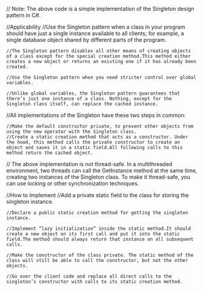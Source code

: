// Note: The above code is a simple implementation of the Singleton design pattern in C#.  

//Applicability
    //Use the Singleton pattern when a class in your program should have just a single instance available to all clients; for example, a single database object shared by different parts of the program.

    //The Singleton pattern disables all other means of creating objects of a class except for the special creation method.This method either creates a new object or returns an existing one if it has already been created.

    //Use the Singleton pattern when you need stricter control over global variables.

    //Unlike global variables, the Singleton pattern guarantees that there’s just one instance of a class. Nothing, except for the Singleton class itself, can replace the cached instance.

//All implementations of the Singleton have these two steps in common:

    //Make the default constructor private, to prevent other objects from using the new operator with the Singleton class.
    //Create a static creation method that acts as a constructor. Under the hood, this method calls the private constructor to create an object and saves it in a static field.All following calls to this method return the cached object.

// The above implementation is not thread-safe. In a multithreaded environment, two threads can call the GetInstance method at the same time, creating two instances of the Singleton class. To make it thread-safe, you can use locking or other synchronization techniques.

//How to Implement
    //Add a private static field to the class for storing the singleton instance.

    //Declare a public static creation method for getting the singleton instance.

    //Implement “lazy initialization” inside the static method.It should create a new object on its first call and put it into the static field.The method should always return that instance on all subsequent calls.

    //Make the constructor of the class private. The static method of the class will still be able to call the constructor, but not the other objects.

    //Go over the client code and replace all direct calls to the singleton’s constructor with calls to its static creation method.